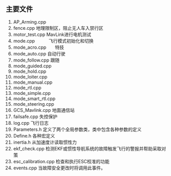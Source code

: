 ## 主要文件
1.  AP_Arming.cpp         
2.  fence.cpp             地理限制区，阻止无人车入禁行区
3.  motor_test.cpp        MavLink进行电机测试
4.  mode.cpp              飞行模式初始化和切换
5.  mode_acro.cpp         特技
6.  mode_auto.cpp         自动行驶
7.  mode_follow.cpp       跟随
8.  mode_guided.cpp
9.  mode_hold.cpp
10. mode_loiter.cpp
11. mode_manual.cpp
12. mode_rtl.cpp
13. mode_simple.cpp
14. mode_smart_rtl.cpp
15. mode_steering.cpp
18. GCS_Mavlink.cpp       地面通信站
19. failsafe.cpp          失控保护
20. log.cpp               飞行日志
21. Parameters.h          定义了两个全局参数类，类中包含各种参数的定义
22. Define.h              各种宏定义
23. inertia.h             从加速度计读取惯性力
24. ekf_check.cpp         检测EKF或惯性导航系统的故障触发飞行的警报并帮助采取对策
25. esc_calibration.cpp   检查和执行ESC校准的功能
26. events.cpp            当故障安全更改时将调用此事件。


